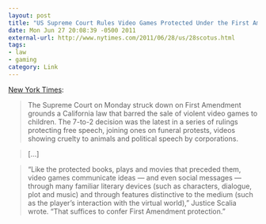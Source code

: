 ```yaml
---
layout: post
title: "US Supreme Court Rules Video Games Protected Under the First Amendment"
date: Mon Jun 27 20:08:39 -0500 2011
external-url: http://www.nytimes.com/2011/06/28/us/28scotus.html
tags:
- law
- gaming
category: Link
---
```

[New York Times](http://www.nytimes.com/2011/06/28/us/28scotus.html):

> The Supreme Court on Monday struck down on First Amendment grounds a California law that barred the sale of violent video games to children. The 7-to-2 decision was the latest in a series of rulings protecting free speech, joining ones on funeral protests, videos showing cruelty to animals and political speech by corporations.

> [...]

> “Like the protected books, plays and movies that preceded them, video games communicate ideas — and even social messages — through many familiar literary devices (such as characters, dialogue, plot and music) and through features distinctive to the medium (such as the player’s interaction with the virtual world),” Justice Scalia wrote. “That suffices to confer First Amendment protection.”
